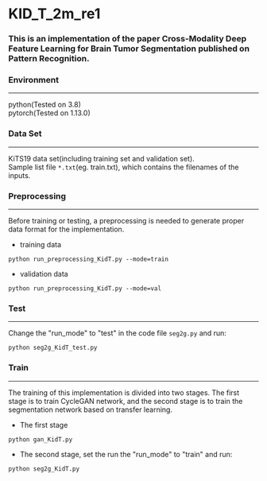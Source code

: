# KID_T_2m_re1
### This is an implementation of the paper Cross-Modality Deep Feature Learning for Brain Tumor Segmentation published on Pattern Recognition. 
### Environment
---
python(Tested on 3.8)  
pytorch(Tested on 1.13.0)  
### Data Set
---    
KiTS19  data set(including training set and validation set).   
Sample list file `*.txt`(eg. train.txt), which contains the filenames of the inputs.   
### Preprocessing
--- 
Before training or testing, a preprocessing is needed to generate proper data format for the implementation.  
* training data 
```
python run_preprocessing_KidT.py --mode=train
``` 
* validation data 
```
python run_preprocessing_KidT.py --mode=val
``` 

### Test
---
Change the "run_mode" to "test" in the code file `seg2g.py` and run:  
``` 
python seg2g_KidT_test.py
```
### Train
---  
The training of this implementation is divided into two stages. The first stage is to train CycleGAN network, and the second stage is to train the segmentation network based on transfer learning.
* The first stage
``` 
python gan_KidT.py
```
* The second stage, set the run the "run_mode" to "train" and run:
```
python seg2g_KidT.py
```
